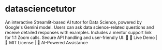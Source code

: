# datasciencetutor
An interactive Streamlit-based AI tutor for Data Science, powered by Google's Gemini model. Users can ask data science-related questions and receive detailed responses with examples. Includes a mentor support link for 1:1 Zoom calls. Secure API handling and user-friendly UI. 🚀  🔗 Live Demo | 📜 MIT License | 🤖 AI-Powered Assistance
